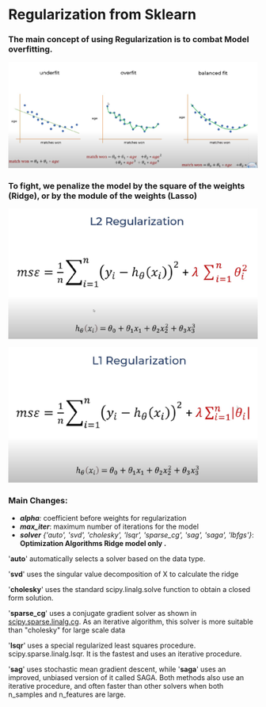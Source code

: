 # Regularization from Sklearn

### The main concept of using Regularization is to combat Model overfitting.

![plot](./1.png)

### To fight, we penalize the model by the square of the weights (Ridge), or by the module of the weights (Lasso)

![plot](./2.png)

![plot](./3.png)

### Main Changes:

- ***alpha**:* coefficient before weights for regularization
- ***max_iter***: maximum number of iterations for the model
- ***solver** {'auto', 'svd', 'cholesky', 'lsqr', 'sparse_cg', 'sag', 'saga', 'lbfgs'}*: **Optimization Algorithms Ridge model only .**

'**auto**' automatically selects a solver based on the data type.

'**svd**' uses the singular value decomposition of X to calculate the ridge

'**cholesky**' uses the standard scipy.linalg.solve function to obtain a closed form solution.

'**sparse_cg**' uses a conjugate gradient solver as shown in [scipy.sparse.linalg.cg](http://scipy.sparse.linalg.cg/). As an iterative algorithm, this solver is more suitable than "cholesky" for large scale data

'**lsqr**' uses a special regularized least squares procedure. scipy.sparse.linalg.lsqr. It is the fastest and uses an iterative procedure.

'**sag**' uses stochastic mean gradient descent, while '**saga**' uses an improved, unbiased version of it called SAGA. Both methods also use an iterative procedure, and often faster than other solvers when both n_samples and n_features are large.